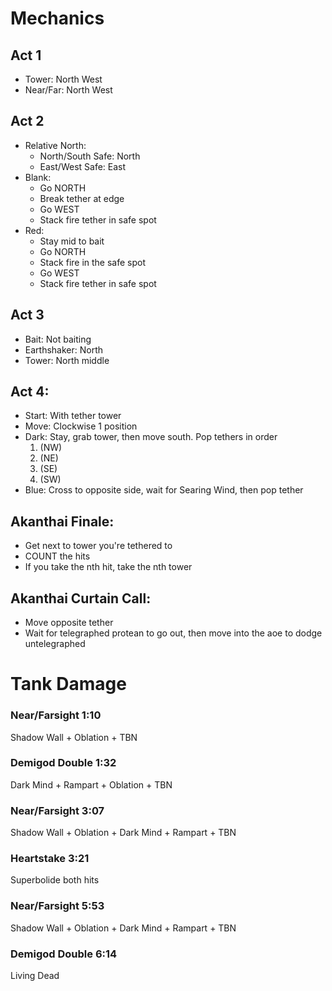 # Mechanics

## Act 1

- Tower: North West
- Near/Far: North West

## Act 2

- Relative North:
  - North/South Safe: North
  - East/West Safe: East
- Blank:
  - Go NORTH
  - Break tether at edge
  - Go WEST
  - Stack fire tether in safe spot
- Red:
  - Stay mid to bait
  - Go NORTH
  - Stack fire in the safe spot
  - Go WEST
  - Stack fire tether in safe spot

## Act 3

- Bait: Not baiting
- Earthshaker: North
- Tower: North middle

## Act 4:

- Start: With tether tower
- Move: Clockwise 1 position
- Dark: Stay, grab tower, then move south. Pop tethers in order
  1. (NW)
  2. (NE)
  3. (SE)
  4. (SW)
- Blue: Cross to opposite side, wait for Searing Wind, then pop tether

## Akanthai Finale:

- Get next to tower you're tethered to
- COUNT the hits
- If you take the nth hit, take the nth tower

## Akanthai Curtain Call:

- Move opposite tether
- Wait for telegraphed protean to go out, then move into the aoe to dodge untelegraphed

# Tank Damage

### Near/Farsight 1:10

Shadow Wall + Oblation + TBN

### Demigod Double 1:32

Dark Mind + Rampart + Oblation + TBN

### Near/Farsight 3:07

Shadow Wall + Oblation + Dark Mind + Rampart + TBN

### Heartstake 3:21

Superbolide both hits

### Near/Farsight 5:53

Shadow Wall + Oblation + Dark Mind + Rampart + TBN

### Demigod Double 6:14

Living Dead
